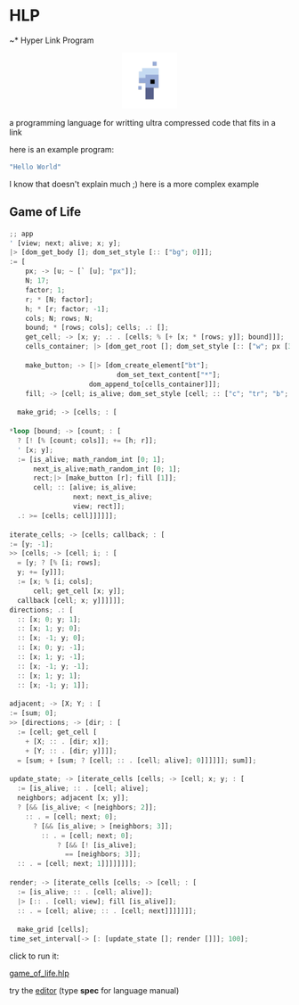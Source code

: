 # HLP

~\* Hyper Link Program

<p align="center">
<img width="100" src="./editor/assets/images/icon-512.png"/>
</p>
a programming language for writting ultra compressed code that fits in a link

here is an example program:

```rs
"Hello World"
```

I know that doesn't explain much ;)
here is a more complex example

## Game of Life

```rs
;; app
' [view; next; alive; x; y];
|> [dom_get_body []; dom_set_style [:: ["bg"; 0]]];
:= [
    px; -> [u; ~ [` [u]; "px"]];
    N; 17;
    factor; 1;
    r; * [N; factor];
    h; * [r; factor; -1];
    cols; N; rows; N;
    bound; * [rows; cols]; cells; .: [];
    get_cell; -> [x; y; .: . [cells; % [+ [x; * [rows; y]]; bound]]];
    cells_container; |> [dom_get_root []; dom_set_style [:: ["w"; px [380]]]];

    make_button; -> [|> [dom_create_element["bt"];
                           dom_set_text_content["*"];
                    dom_append_to[cells_container]]];
    fill; -> [cell; is_alive; dom_set_style [cell; :: ["c"; "tr"; "b"; "s2t"; "bg"; ? [is_alive; "#fff"; 0]]]];

  make_grid; -> [cells; : [

*loop [bound; -> [count; : [
  ? [! [% [count; cols]]; += [h; r]];
  ' [x; y];
  := [is_alive; math_random_int [0; 1];
      next_is_alive;math_random_int [0; 1];
      rect;|> [make_button [r]; fill [1]];
      cell; :: [alive; is_alive;
                next; next_is_alive;
                view; rect]];
  .: >= [cells; cell]]]]]];

iterate_cells; -> [cells; callback; : [
:= [y; -1];
>> [cells; -> [cell; i; : [
  = [y; ? [% [i; rows];
  y; += [y]]];
  := [x; % [i; cols];
      cell; get_cell [x; y]];
  callback [cell; x; y]]]]]];
directions; .: [
  :: [x; 0; y; 1];
  :: [x; 1; y; 0];
  :: [x; -1; y; 0];
  :: [x; 0; y; -1];
  :: [x; 1; y; -1];
  :: [x; -1; y; -1];
  :: [x; 1; y; 1];
  :: [x; -1; y; 1]];

adjacent; -> [X; Y; : [
:= [sum; 0];
>> [directions; -> [dir; : [
  := [cell; get_cell [
    + [X; :: . [dir; x]];
    + [Y; :: . [dir; y]]]];
  = [sum; + [sum; ? [cell; :: . [cell; alive]; 0]]]]]]; sum]];

update_state; -> [iterate_cells [cells; -> [cell; x; y; : [
  := [is_alive; :: . [cell; alive];
  neighbors; adjacent [x; y]];
  ? [&& [is_alive; < [neighbors; 2]];
    :: . = [cell; next; 0];
      ? [&& [is_alive; > [neighbors; 3]];
        :: . = [cell; next; 0];
            ? [&& [! [is_alive];
              == [neighbors; 3]];
  :: . = [cell; next; 1]]]]]]]];

render; -> [iterate_cells [cells; -> [cell; : [
  := [is_alive; :: . [cell; alive]];
  |> [:: . [cell; view]; fill [is_alive]];
  :: . = [cell; alive; :: . [cell; next]]]]]]];

  make_grid [cells];
time_set_interval[-> [: [update_state []; render []]]; 100];
```

click to run it:

[game_of_life.hlp](https://at-290690.github.io/hlp?l=J1t2aWV3O25leHQ7YWxpdmU7eDt5XTvFllvDhVvDkFtdO8WVWyJiZyI7MMK3MzvFkFthMDvFkVt1O35bYFt1XTsicHgiXV07TjsxNztiMDsxO3I7KltOO2IwXTtoOypbcsQVLTFdO2MwO047ZMQFZTA7KltkMDtjMF07ZjA7xZRbXTtnxVV4O3k7xYJbZjA7JVsrW3jGJ3ldXTtlxX1oMOgAmJHnAJh3IjthMFszODDCtzQ7acVExCKCW8KjW8KpWyJidCJdOyIqIl07aMVCasUjdDA7cTA7w4XECcRGYyI7InRyIjsiYiI7InMydMQKZyI7P1txMDsiI2ZmZuUA%2FTQ7a8U%2BZjA7OlvErltlxQ5jb3VudDs6Wz9bIVslxw5jMF1dO8WHW2g7cl1dOyfkANdd5AE6cTA7wrJbMDsxXTtyygtz5QDWajBbaTBbcl07MV1dO%2BYAmOYBj3Ew5gGdcjA75QGqc8RdxLrkAId0MMK3Njts6ACWY2FsbGJhY2s7OlvFkFt55QF2xZLEGuYA9Gk7Ols9W3k7P1slW2k7ZDBd5AFuh1t55wHYeDvEF%2BQBlXQwO2cw5QC2XclVxEF4O3nEcW3lAbTFlVt4OzA7eeQAw8UMMTt5OzDHDC3MDcQl5QCMyCbJDcUnzRvNGuQBC27lAL5YO1nmANZ1MMVXklvkAIWRW2RpcsYY5gCzK1tYO8WBxRZ4XV07K1tZyA955AHAPcQ%2FK8QFP8QxxYHEBuUBZl3kAeE2O3XkAVxvxVpsMOoBOeQCl8Vmcc81djA7bugBKT9bxY7EITxbdjA7MuQBpLbEKuUBvDDKHz7EHzPWHyFbceQA3YrTIzHCtzg7cPEAmvQAluUDvWowW8YU5AI0XTtx5QI1xU%2FFJccxxFvCtzc7a8RTXTvCrFvFkVs6W28wW107cDBb5AIZMTAwXTs%3D)

try the [editor](https://at-290690.github.io/hlp/editor)
(type **spec** for language manual)
